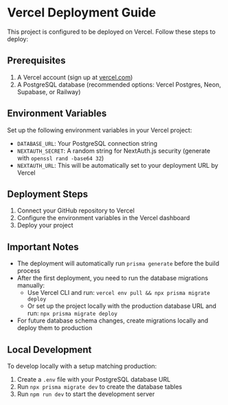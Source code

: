 # Vercel Deployment Guide

This project is configured to be deployed on Vercel. Follow these steps to deploy:

## Prerequisites

1. A Vercel account (sign up at [vercel.com](https://vercel.com))
2. A PostgreSQL database (recommended options: Vercel Postgres, Neon, Supabase, or Railway)

## Environment Variables

Set up the following environment variables in your Vercel project:

- `DATABASE_URL`: Your PostgreSQL connection string
- `NEXTAUTH_SECRET`: A random string for NextAuth.js security (generate with `openssl rand -base64 32`)
- `NEXTAUTH_URL`: This will be automatically set to your deployment URL by Vercel

## Deployment Steps

1. Connect your GitHub repository to Vercel
2. Configure the environment variables in the Vercel dashboard
3. Deploy your project

## Important Notes

- The deployment will automatically run `prisma generate` before the build process
- After the first deployment, you need to run the database migrations manually:
  - Use Vercel CLI and run: `vercel env pull && npx prisma migrate deploy`
  - Or set up the project locally with the production database URL and run: `npx prisma migrate deploy`
- For future database schema changes, create migrations locally and deploy them to production

## Local Development

To develop locally with a setup matching production:

1. Create a `.env` file with your PostgreSQL database URL
2. Run `npx prisma migrate dev` to create the database tables
3. Run `npm run dev` to start the development server 